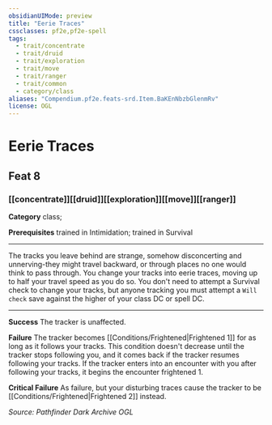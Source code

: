 ```yaml
---
obsidianUIMode: preview
title: "Eerie Traces"
cssclasses: pf2e,pf2e-spell
tags:
  - trait/concentrate
  - trait/druid
  - trait/exploration
  - trait/move
  - trait/ranger
  - trait/common
  - category/class
aliases: "Compendium.pf2e.feats-srd.Item.BaKEnNbzbGlenmRv"
license: OGL
---
```

# Eerie Traces
## Feat 8
### [[concentrate]][[druid]][[exploration]][[move]][[ranger]]

**Category** class; 



**Prerequisites** trained in Intimidation; trained in Survival
* * *
The tracks you leave behind are strange, somehow disconcerting and unnerving-they might travel backward, or through places no one would think to pass through. You change your tracks into eerie traces, moving up to half your travel speed as you do so. You don't need to attempt a Survival check to change your tracks, but anyone tracking you must attempt a `Will check` save against the higher of your class DC or spell DC.

* * *

**Success** The tracker is unaffected.

**Failure** The tracker becomes [[Conditions/Frightened|Frightened 1]] for as long as it follows your tracks. This condition doesn't decrease until the tracker stops following you, and it comes back if the tracker resumes following your tracks. If the tracker enters into an encounter with you after following your tracks, it begins the encounter frightened 1.

**Critical Failure** As failure, but your disturbing traces cause the tracker to be [[Conditions/Frightened|Frightened 2]] instead.

*Source: Pathfinder Dark Archive*
*OGL*